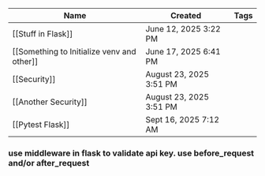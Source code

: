 
| Name                                       | Created                 | Tags |
| ------------------------------------------ | ----------------------- | ---- |
| [[Stuff in Flask]]                         | June 12, 2025 3:22 PM   |      |
| [[Something to Initialize venv and other]] | June 17, 2025 6:41 PM   |      |
| [[Security]]                               | August 23, 2025 3:51 PM |      |
| [[Another Security]]                       | August 23, 2025 3:51 PM |      |
| [[Pytest Flask]]                           | Sept 16, 2025 7:12 AM   |      |

### use middleware in flask to validate api key. use before_request and/or after_request